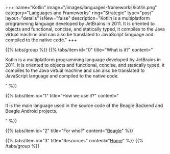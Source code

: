 +++
name="Kotlin"
image="/images/languages-frameworks/kotlin.png"
category="Languages and Frameworks"
ring="Strategic"
type="post"
layout="details"
isNew="false"
description="Kotlin is a multiplatform programming language developed by JetBrains in 2011. It is oriented to objects and functional, concise, and statically typed, it compiles to the Java virtual machine and can also be translated to JavaScript language and compiled to the native code."
+++

{{% tabs/group %}}
  {{% tabs/item id="0" title="What is it?" content="<p>Kotlin is a multiplatform programming language developed by JetBrains in 2011. It is oriented to objects and functional, concise, and statically typed, it compiles to the Java virtual machine and can also be translated to JavaScript language and compiled to the native code.</p>" %}}

  {{% tabs/item id="1" title="How we use it?" content="<p>It is the main language used in the source code of the Beagle Backend and Beagle Android projects.</p>" %}}

  {{% tabs/item id="2" title="For who?" content="<a href='https://usebeagle.io/' target='_blank'>Beagle</a>" %}}

  {{% tabs/item id="3" title="Resources" content="<a href='https://kotlinlang.org/' target='_blank'>Home</a>" %}}
{{% /tabs/group %}}
